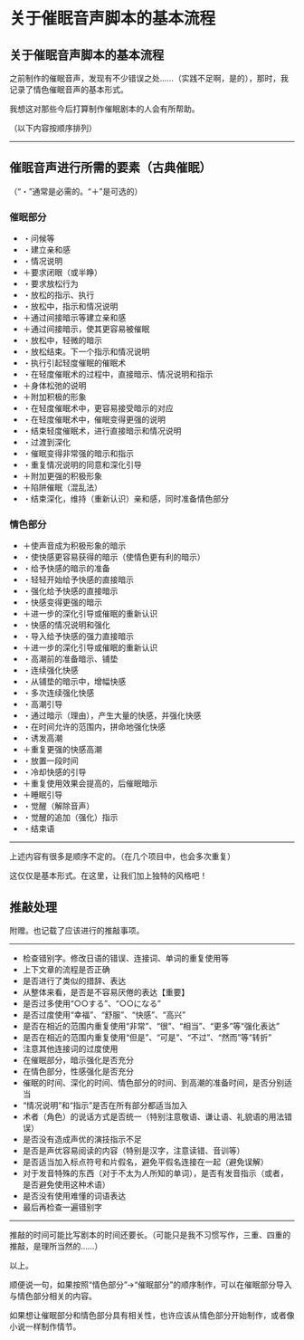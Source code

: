 # 关于催眠音声脚本的基本流程 [​](#关于催眠音声脚本的基本流程)

## 关于催眠音声脚本的基本流程 [​](#关于催眠音声脚本的基本流程-1)

之前制作的催眠音声，发现有不少错误之处……（实践不足啊，是的），那时，我记录了情色催眠音声的基本形式。

我想这对那些今后打算制作催眠剧本的人会有所帮助。

（以下内容按顺序排列）

* * *

## 催眠音声进行所需的要素（古典催眠） [​](#催眠音声进行所需的要素-古典催眠)

（“・”通常是必需的。“＋”是可选的）

### 催眠部分 [​](#催眠部分)

+   ・问候等
+   ・建立亲和感
+   ・情况说明
+   ＋要求闭眼（或半睁）
+   ・要求放松行为
+   ・放松的指示、执行
+   ・放松中，指示和情况说明
+   ＋通过间接暗示等建立亲和感
+   ＋通过间接暗示，使其更容易被催眠
+   ・放松中，轻微的暗示
+   ・放松结束。下一个指示和情况说明
+   ・执行引起轻度催眠的催眠术
+   ・在轻度催眠术的过程中，直接暗示、情况说明和指示
+   ＋身体松弛的说明
+   ＋附加积极的形象
+   ・在轻度催眠术中，更容易接受暗示的对应
+   ・在轻度催眠术中，催眠变得更强的说明
+   ・结束轻度催眠术，进行直接暗示和情况说明
+   ・过渡到深化
+   ・催眠变得非常强的暗示和指示
+   ・重复情况说明的同意和深化引导
+   ＋附加更强的积极形象
+   ＋陷阱催眠（混乱法）
+   ・结束深化，维持（重新认识）亲和感，同时准备情色部分

### 情色部分 [​](#情色部分)

+   ＋使声音成为积极形象的暗示
+   ・使快感更容易获得的暗示（使情色更有利的暗示）
+   ・给予快感的暗示的准备
+   ・轻轻开始给予快感的直接暗示
+   ・强化给予快感的直接暗示
+   ・快感变得更强的暗示
+   ＋进一步的深化引导或催眠的重新认识
+   ・快感的情况说明和强化
+   ・导入给予快感的强力直接暗示
+   ＋进一步的深化引导或催眠的重新认识
+   ・高潮前的准备暗示、铺垫
+   ・连续强化快感
+   ・从铺垫的暗示中，增幅快感
+   ・多次连续强化快感
+   ・高潮引导
+   ・通过暗示（理由），产生大量的快感，并强化快感
+   ・在时间允许的范围内，拼命地强化快感
+   ・诱发高潮
+   ＋重复更强的快感高潮
+   ・放置一段时间
+   ・冷却快感的引导
+   ＋重复使用效果会提高的，后催眠暗示
+   ＋睡眠引导
+   ・觉醒（解除音声）
+   ・觉醒的追加（强化）指示
+   ・结束语

* * *

上述内容有很多是顺序不定的。（在几个项目中，也会多次重复）

这仅仅是基本形式。在这里，让我们加上独特的风格吧！

## 推敲处理 [​](#推敲处理)

附赠。也记载了应该进行的推敲事项。

* * *

+   检查错别字。修改日语的错误、连接词、单词的重复使用等
+   上下文章的流程是否正确
+   是否进行了类似的措辞、表达
+   从整体来看，是否是不容易厌倦的表达【重要】
+   是否过多使用“○○する”、“○○になる”
+   是否过度使用“幸福”、“舒服”、“快感”、“高兴”
+   是否在相近的范围内重复使用“非常”、“很”、“相当”、“更多”等“强化表达”
+   是否在相近的范围内重复使用“但是”、“可是”、“不过”、“然而”等“转折”
+   注意其他连接词的过度使用
+   在催眠部分，暗示强化是否充分
+   在情色部分，性感强化是否充分
+   催眠的时间、深化的时间、情色部分的时间、到高潮的准备时间，是否分别适当
+   “情况说明”和“指示”是否在所有部分都适当加入
+   术者（角色）的说话方式是否统一（特别注意敬语、谦让语、礼貌语的用法错误）
+   是否没有造成声优的演技指示不足
+   是否是声优容易阅读的内容（特别是汉字，注意读错、音训等）
+   是否适当加入标点符号和片假名，避免平假名连接在一起（避免误解）
+   对于发音特殊的东西（对于不太为人所知的单词），是否有发音指示（或者，是否避免使用这种术语）
+   是否没有使用难懂的词语表达
+   最后再检查一遍错别字

* * *

推敲的时间可能比写剧本的时间还要长。（可能只是我不习惯写作，三重、四重的推敲，是理所当然的……）

以上。

顺便说一句，如果按照“情色部分”→“催眠部分”的顺序制作，可以在催眠部分导入与情色部分相关的内容。

如果想让催眠部分和情色部分具有相关性，也许应该从情色部分开始制作，或者像小说一样制作情节。